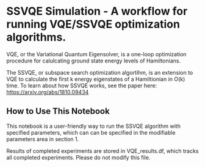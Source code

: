 # SSVQE Simulation - A workflow for running VQE/SSVQE optimization algorithms.

VQE, or the Variational Quantum Eigensolver, is a one-loop optimization procedure for calulcating ground state energy levels of Hamiltonians.

The SSVQE, or subspace search optimization algortihm, is an extension to VQE to calculate the first k energy eigenstates of a Hamiltionian in O(k)
time. To learn about how SSVQE works, see the paper here: https://arxiv.org/abs/1810.09434

## How to Use This Notebook
This notebook is a user-friendly way to run the SSVQE algorithm with specified parameters, which can can be specified in the 
modifiable parameters area in section 1. 

Results of completed experiments are stored in VQE_results.df, which tracks all completed experiments. Please do not modify this file. 
